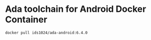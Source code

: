 Ada toolchain for Android Docker Container
=========================================

```bash
docker pull ids1024/ada-android:6.4.0
```
